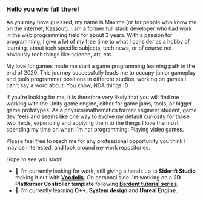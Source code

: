 ### Hello you who fall there!

As you may have guessed, my name is Maxime (or for people who know me on the internet, Kassout). 
I am a former full stack developer who had work in the web programming field for about 3 years. 
With a passion for programming, I give a lot of my free time to what I consider as a hobby of learning, 
about tech specific subjects, tech news, or of course not-obviously tech things like science, art, etc.

My love for games made me start a game programming learning path in the end of 2020. This journey successfully leads me to occupy junior gameplay and tools programmer positions in different studios, working on games I can't say a word about. You know, NDA things :D

If you're looking for me, it is therefore very likely that you will find me working with the Unity game engine, 
either for game jams, tools, or bigger game prototypes. As a physics/mathematics former engineer student, 
game dev feels and seems like one way to evolve my default curiosity for those two fields, 
expending and applying them to the things I love the most spending my time on when I'm not programming: Playing video games.

Please feel free to reach me for any professional opportunity you think I may be interested, and look around my work repositories.

Hope to see you soon!

- 🔭 I’m currently looking for work, still giving a hands up to <b>Siderift Studio</b> making it out with <b>[Voodolls](https://store.steampowered.com/app/2144830/Voodolls/)</b>. On personal side I'm working on a <b>2D Platformer Controller template</b> following <b>[Bardent tutorial series](https://www.youtube.com/playlist?list=PLy78FINcVmjA0zDBhLuLNL1Jo6xNMMq-W)</b>.
- 🌱 I’m currently learning <b>C++</b>, <b>System design</b> and <b>Unreal Engine</b>.
